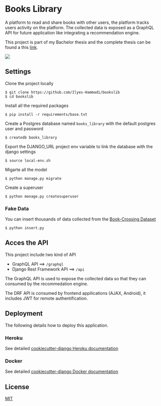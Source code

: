 # Books Library


A platform to read and share books with other users, the platform tracks users activity on the platform. The collected data is exposed as a GraphQL API for future application like integrating a recommendation engine.

This project is part of my Bachelor thesis and the complete thesis can be found a this [link](https://www.slideshare.net/slideshow/embed_code/key/vTsPgSstHm3oI3).

![](https://github.com/Ilyes-Hammadi/bookslib/blob/master/docs/img/platform.png)

## Settings
Clone the project locally
```shell
$ git clone https://github.com/Ilyes-Hammadi/bookslib
$ cd bookslib
```

Install all the required packages
```shell
$ pip install -r requirements/base.txt
```

Create a Postgres database named `books_library` with the default postgres user and password
```shell
$ createdb books_library
```

Export the DJANGO_URL project env variable to link the database with the django settings
```shell
$ source local-env.sh
```

Migarte all the model
```shell
$ python manage.py migrate
```

Create a superuser
```shell
$ python manage.py createsuperuser
```

### Fake Data
You can insert thousands of data collected from the [Book-Crossing Dataset](http://www2.informatik.uni-freiburg.de/~cziegler/BX/)
```shell
$ python insert.py
```

## Acces the API
This project include two kind of API
- GraphQL API ==> `/graphql`
- Django Rest Framework API ==> `/api`

The GraphQL API is used to expose the collected data so that they can consumed by the recommedation engine.

The DRF API is consumed by frontend appilications (AJAX, Android), it includes JWT for remote authentification.


## Deployment
The following details how to deploy this application.


### Heroku
See detailed [cookiecutter-django Heroku documentation](http://cookiecutter-django.readthedocs.io/en/latest/deployment-on-heroku.html)



### Docker

See detailed [cookiecutter-django Docker documentation](http://cookiecutter-django.readthedocs.io/en/latest/deployment-with-docker.html)


## License
[MIT](https://github.com/Ilyes-Hammadi/bookslib/blob/master/LICENSE)
